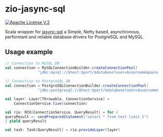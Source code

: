 zio-jasync-sql
=========
[![Apache License V.2](https://img.shields.io/badge/license-Apache%20V.2-blue.svg)](https://github.com/andriimartynov/scalatest-zio/blob/master/LICENSE)


Scala wrapper for [jasync-sql](https://github.com/jasync-sql/jasync-sql) a Simple, Netty based, asynchronous, performant and reliable database drivers for PostgreSQL and MySQL.


## Usage example
```scala
// Connection to MySQL DB
val connection = MySQLConnectionBuilder.createConnectionPool(
               "jdbc:mysql://$host:$port/$database?user=$username&password=$password");
     
// Connection to PostgreSQL DB    
val connection = PostgreSQLConnectionBuilder.createConnectionPool(
               "jdbc:postgresql://$host:$port/$database?user=$username&password=$password");

val layer: Layer[Throwable, ConnectionService] =
    ConnectionService.live(connection)

val rio: RIO[ConnectionService, QueryResult] = for {
queryResult <- sendPreparedStatement("select * from test limit 2")
} yield queryResult

val task: Task[QueryResult] = rio.provideLayer(layer)
```
